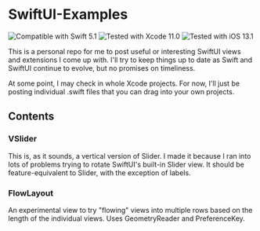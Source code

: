 # SwiftUI-Examples
![Compatible with Swift 5.1][swift-version]
![Tested with Xcode 11.0][xcode-version]
![Tested with iOS 13.1][ios-version]

This is a personal repo for me to post useful or interesting SwiftUI views and extensions I come up with. I'll try to keep things up to date as Swift and SwiftUI continue to evolve, but no promises on timeliness.

At some point, I may check in whole Xcode projects. For now, I'll just be posting individual .swift files that you can drag into your own projects.

## Contents

### VSlider

This is, as it sounds, a vertical version of Slider. I made it because I ran into lots of problems trying to rotate SwiftUI's built-in Slider view. It should be feature-equivalent to Slider, with the exception of labels.

### FlowLayout

An experimental view to try "flowing" views into multiple rows based on the length of the individual views. Uses GeometryReader and PreferenceKey.

[swift-version]: https://img.shields.io/badge/Swift-5.1-green.svg
[xcode-version]: https://img.shields.io/badge/Xcode-11.0-green.svg
[ios-version]: https://img.shields.io/badge/iOS-13.1-green.svg